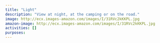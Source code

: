 ```yaml
---
title: "Light"
description: "View at night, at the camping or on the road."
image: http://ecx.images-amazon.com/images/I/31RVc2kKKPL.jpg
amazon-image: http://ecx.images-amazon.com/images/I/31RVc2kKKPL.jpg
activities: []
purposes:
---
```

